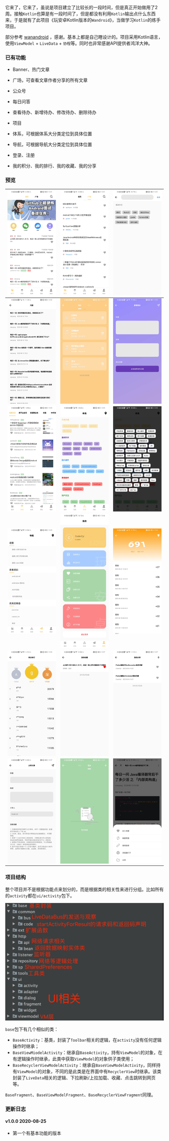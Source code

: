 它来了，它来了，虽说是项目建立了比较长的一段时间，但是真正开始做用了2周。接触`Kotlin`也算是有一段时间了，但是都没有利用`Kotlin`输出点什么东西来，于是就有了此项目《玩安卓Kotlin版本的`Wandroid`》，当做学习`Kotlin`的练手项目。



部分参考 [wanandroid](https://github.com/xiaoyanger0825/wanandroid) ，感谢。基本上都是自己瞎设计的。项目采用Kotlin语言，使用`ViewModel` + `LiveData` + `协程`等。同时也非常感谢API提供者鸿洋大神。



### 已有功能

- Banner、热门文章
- 广场，可查看文章作者分享的所有文章
- 公众号
- 每日问答
- 查看待办、新增待办、修改待办、删除待办

- 项目
- 体系，可根据体系大分类定位到具体位置
- 导航，可根据导航大分类定位到具体位置
- 登录、注册
- 我的积分、我的排行、我的收藏、我的分享



### 预览

| ![Screenshot_20200823_133127_com.cyl.wandroid](https://github.com/SmartCyl/Wandroid-kotlin/blob/master/images/Screenshot_20200823_133127_com.cyl.wandroid.jpg) | ![Screenshot_20200823_133140_com.cyl.wandroid](https://github.com/SmartCyl/Wandroid-kotlin/blob/master/images/Screenshot_20200823_133140_com.cyl.wandroid.jpg) | ![Screenshot_20200823_133151_com.cyl.wandroid](https://github.com/SmartCyl/Wandroid-kotlin/blob/master/images/Screenshot_20200823_133151_com.cyl.wandroid.jpg) |
| :----------------------------------------------------------: | ------------------------------------------------------------ | ------------------------------------------------------------ |
| ![Screenshot_20200823_133236_com.cyl.wandroid](https://github.com/SmartCyl/Wandroid-kotlin/blob/master/images/Screenshot_20200823_133236_com.cyl.wandroid.jpg) | ![Screenshot_20200823_133528_com.cyl.wandroid](https://github.com/SmartCyl/Wandroid-kotlin/blob/master/images/Screenshot_20200823_133528_com.cyl.wandroid.jpg) | ![Screenshot_20200823_133538_com.cyl.wandroid](https://github.com/SmartCyl/Wandroid-kotlin/blob/master/images/Screenshot_20200823_133538_com.cyl.wandroid.jpg) |
| ![Screenshot_20200823_133545_com.cyl.wandroid](https://github.com/SmartCyl/Wandroid-kotlin/blob/master/images/Screenshot_20200823_133545_com.cyl.wandroid.jpg) | ![Screenshot_20200823_133550_com.cyl.wandroid](https://github.com/SmartCyl/Wandroid-kotlin/blob/master/images/Screenshot_20200823_133550_com.cyl.wandroid.jpg) | ![Screenshot_20200823_133554_com.cyl.wandroid](https://github.com/SmartCyl/Wandroid-kotlin/blob/master/images/Screenshot_20200823_133554_com.cyl.wandroid.jpg) |
| ![Screenshot_20200823_133559_com.cyl.wandroid](https://github.com/SmartCyl/Wandroid-kotlin/blob/master/images/Screenshot_20200823_133559_com.cyl.wandroid.jpg) | ![Screenshot_20200823_133612_com.cyl.wandroid](https://github.com/SmartCyl/Wandroid-kotlin/blob/master/images/Screenshot_20200823_133612_com.cyl.wandroid.jpg) | ![Screenshot_20200823_133626_com.cyl.wandroid](https://github.com/SmartCyl/Wandroid-kotlin/blob/master/images/Screenshot_20200823_133626_com.cyl.wandroid.jpg) |
| ![Screenshot_20200823_133633_com.cyl.wandroid](https://github.com/SmartCyl/Wandroid-kotlin/blob/master/images/Screenshot_20200823_133633_com.cyl.wandroid.jpg) | ![Screenshot_20200823_133700_com.cyl.wandroid](https://github.com/SmartCyl/Wandroid-kotlin/blob/master/images/Screenshot_20200823_133700_com.cyl.wandroid.jpg) | ![Screenshot_20200823_133712_com.cyl.wandroid](https://github.com/SmartCyl/Wandroid-kotlin/blob/master/images/Screenshot_20200823_133712_com.cyl.wandroid.jpg) |
| ![Screenshot_20200823_133715_com.cyl.wandroid](https://github.com/SmartCyl/Wandroid-kotlin/blob/master/images/Screenshot_20200823_133715_com.cyl.wandroid.jpg) | ![Screenshot_20200823_133533_com.cyl.wandroid](https://github.com/SmartCyl/Wandroid-kotlin/blob/master/images/Screenshot_20200823_133533_com.cyl.wandroid.jpg) | ![Screenshot_20200823_135232_com.cyl.wandroid](https://github.com/SmartCyl/Wandroid-kotlin/blob/master/images/Screenshot_20200823_135232_com.cyl.wandroid.jpg) |





### 项目结构

整个项目并不是根据功能点来划分的，而是根据类的相关性来进行分组。比如所有的`activity`都在`ui/activity`包下。

![image-20200825153428110](https://github.com/SmartCyl/Wandroid-kotlin/blob/master/images/image-20200825153428110.png)



`base`包下有几个相似的类：

- `BaseActivity`：基类，封装了`Toolbar`相关的逻辑，在`activity`没有任何逻辑操作时继承；
- `BaseViewMiodelActivity`：继承自`BaseActivity`，持有`ViewModel`的对象，在有逻辑操作时继承，此类中获取`ViewModel`的对象供子类使用；
- `BaseRecyclerViewModelActivity`：继承自`BaseViewModelActivity`，同样持有`ViewModel`的对象，不同的是此类是在界面中有`RecyclerView`时继承。该类封装了`LiveData`相关的逻辑、下拉刷新/上拉加载、收藏、点击跳转到网页等。

`BaseFragment`、`BaseViewModelFragment`、`BaseRecyclerViewFragment`同理。



### 更新日志

#### v1.0.0  2020-08-25

- 第一个有基本功能的版本

